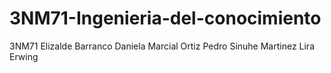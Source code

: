 # 3NM71-Ingenieria-del-conocimiento
3NM71 
Elizalde Barranco Daniela
Marcial Ortiz Pedro Sinuhe
Martinez Lira Erwing
